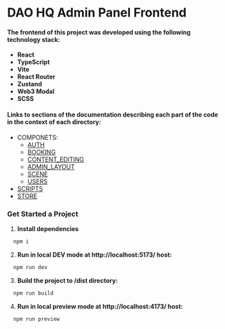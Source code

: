 # DAO HQ Admin Panel Frontend

#### The frontend of this project was developed using the following technology stack:

- **React**
- **TypeScript**
- **Vite**
- **React Router**
- **Zustand**
- **Web3 Modal**
- **SCSS**

#### Links to sections of the documentation describing each part of the code in the context of each directory:

- COMPONETS:
  - [AUTH](src/Components/Auth/README.md)
  - [BOOKING](src/Components/Booking/README.md)
  - [CONTENT_EDITING](src/Components/EditContent/README.md)
  - [ADMIN_LAYOUT](src/Components/Layout/README.md)
  - [SCENE](src/Components/Scene/README.md)
  - [USERS](src/Components/Users/README.md)
- [SCRIPTS](src/scripts/README.md)
- [STORE](src/store/README.md)

### Get Started a Project

1. **Install dependencies**

```sh
  npm i
```

2.  **Run in local DEV mode at http://localhost:5173/ host:**

```sh
  npm run dev
```

3. **Build the project to /dist directory:**

```sh
  npm run build
```

4. **Run in local preview mode at http://localhost:4173/ host:**

```sh
  npm run preview
```
